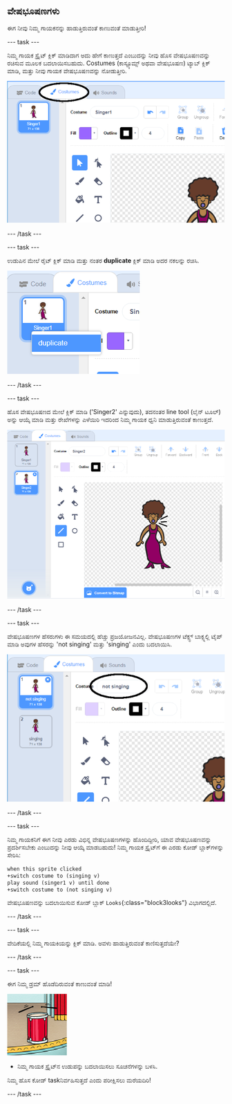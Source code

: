 ## ವೇಷಭೂಷಣಗಳು

ಈಗ ನೀವು ನಿಮ್ಮ ಗಾಯಕನನ್ನು ಹಾಡುತ್ತಿರುವಂತೆ ಕಾಣುವಂತೆ ಮಾಡುತ್ತೀರಿ!

--- task ---

ನಿಮ್ಮ ಗಾಯಕ ಸ್ಪ್ರೈಟ್ ಕ್ಲಿಕ್ ಮಾಡಿದಾಗ ಅದು ಹೇಗೆ ಕಾಣುತ್ತದೆ ಎಂಬುದನ್ನು ನೀವು ಹೊಸ ವೇಷಭೂಷಣವನ್ನು ರಚಿಸುವ ಮೂಲಕ ಬದಲಾಯಿಸಬಹುದು. Costumes (ಕಾಸ್ಟ್ಯೂಮ್ಸ್ ಅಥವಾ ವೇಷಭೂಷಣ) ಟ್ಯಾಬ್ ಕ್ಲಿಕ್ ಮಾಡಿ, ಮತ್ತು ನೀವು ಗಾಯಕ ವೇಷಭೂಷಣವನ್ನು ನೋಡುತ್ತೀರಿ.

![ಸ್ಕ್ರೀನ್‍ಶಾಟ್](images/band-singer-costume-annotated.png)

--- /task ---

--- task ---

ಉಡುಪಿನ ಮೇಲೆ ರೈಟ್ ಕ್ಲಿಕ್ ಮಾಡಿ ಮತ್ತು ನಂತರ **duplicate** ಕ್ಲಿಕ್ ಮಾಡಿ ಅದರ ನಕಲನ್ನು ರಚಿಸಿ.

![ಸ್ಕ್ರೀನ್‍ಶಾಟ್](images/band-singer-duplicate.png)

--- /task ---

--- task ---

ಹೊಸ ವೇಷಭೂಷಣದ ಮೇಲೆ ಕ್ಲಿಕ್ ಮಾಡಿ ('Singer2' ಎನ್ನುವುದು), ತದನಂತರ line tool (ಲೈನ್ ಟೂಲ್) ಅನ್ನು ಆಯ್ಕೆ ಮಾಡಿ ಮತ್ತು ರೇಖೆಗಳನ್ನು ಎಳೆಯಿರಿ ಇದರಿಂದ ನಿಮ್ಮ ಗಾಯಕ ಧ್ವನಿ ಮಾಡುತ್ತಿರುವಂತೆ ಕಾಣುತ್ತದೆ.

![ಸ್ಕ್ರೀನ್‍ಶಾಟ್](images/band-singer-click.png)

--- /task ---

--- task ---

ವೇಷಭೂಷಣಗಳ ಹೆಸರುಗಳು ಈ ಸಮಯದಲ್ಲಿ ಹೆಚ್ಚು ಪ್ರಜಯೋಜನವಿಲ್ಲ. ವೇಷಭೂಷಣಗಳ ಟೆಕ್ಸ್ಟ್ ಬಾಕ್ಸ್ನಲ್ಲಿ ಟೈಪ್ ಮಾಡಿ ಅವುಗಳ ಹೆಸರನ್ನು 'not singing' ಮತ್ತು 'singing' ಎಂದು ಬದಲಾಯಿಸಿ.

![ಸ್ಕ್ರೀನ್‍ಶಾಟ್](images/band-singer-name-annotated.png)

--- /task ---

--- task ---

ನಿಮ್ಮ ಗಾಯಕನಿಗೆ ಈಗ ನೀವು ಎರಡು ವಿಭಿನ್ನ ವೇಷಭೂಷಣಗಳನ್ನು ಹೊಂದಿದ್ದೀರಿ, ಯಾವ ವೇಷಭೂಷಣವನ್ನು ಪ್ರದರ್ಶಿಸಬೇಕು ಎಂಬುದನ್ನು ನೀವು ಆಯ್ಕೆ ಮಾಡಬಹುದು! ನಿಮ್ಮ ಗಾಯಕ ಸ್ಪ್ರೈಟ್‌ಗೆ ಈ ಎರಡು ಕೋಡ್ ಬ್ಲಾಕ್‌ಗಳನ್ನು ಸೇರಿಸಿ:

```blocks3
when this sprite clicked
+switch costume to (singing v)
play sound (singer1 v) until done
+switch costume to (not singing v)
```

ವೇಷಭೂಷಣವನ್ನು ಬದಲಾಯಿಸುವ ಕೋಡ್ ಬ್ಲಾಕ್ `Looks`{:class="block3looks"} ವಿಭಾಗದಲ್ಲಿದೆ.

--- /task ---

--- task ---

ವೇದಿಕೆಯಲ್ಲಿ ನಿಮ್ಮ ಗಾಯಕಿಯನ್ನು ಕ್ಲಿಕ್ ಮಾಡಿ. ಅವಳು ಹಾಡುತ್ತಿರುವಂತೆ ಕಾಣಿಸುತ್ತದೆಯೇ?

--- /task ---

--- task ---

ಈಗ ನಿಮ್ಮ ಡ್ರಮ್ ಹೊಡೆದಿರುವಂತೆ ಕಾಣುವಂತೆ ಮಾಡಿ!

![ಸ್ಕ್ರೀನ್‍ಶಾಟ್](images/band-drum-final.png)

- ನಿಮ್ಮ ಗಾಯಕ ಸ್ಪ್ರೈಟ್‌ನ ಉಡುಪನ್ನು ಬದಲಾಯಿಸಲು ಸೂಚನೆಗಳನ್ನು ಬಳಸಿ.

ನಿಮ್ಮ ಹೊಸ ಕೋಡ್ taskನಿರ್ವಹಿಸುತ್ತದೆ ಎಂದು ಪರೀಕ್ಷಿಸಲು ಮರೆಯದಿರಿ!

--- /task ---
